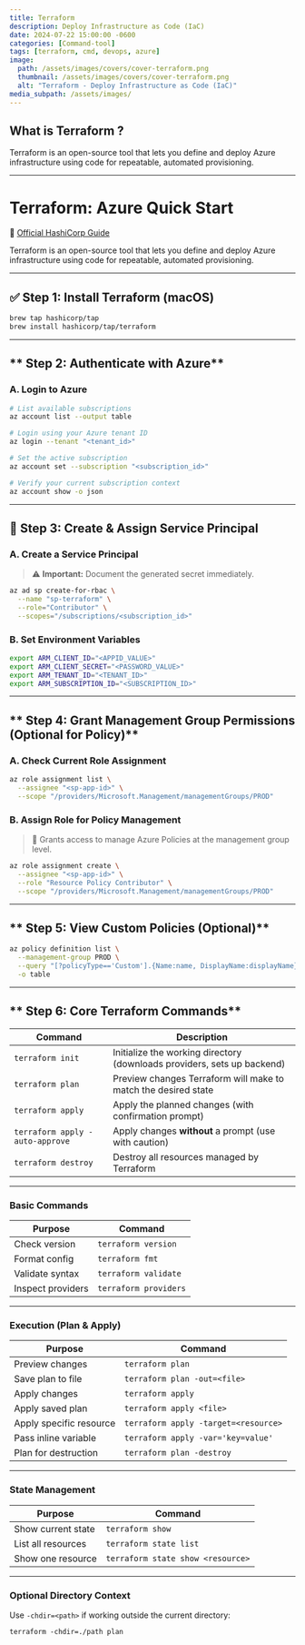 ```yaml
---
title: Terraform
description: Deploy Infrastructure as Code (IaC)
date: 2024-07-22 15:00:00 -0600
categories: [Command-tool]
tags: [terraform, cmd, devops, azure]
image:
  path: /assets/images/covers/cover-terraform.png
  thumbnail: /assets/images/covers/cover-terraform.png
  alt: "Terraform - Deploy Infrastructure as Code (IaC)"
media_subpath: /assets/images/
---
```


## **What is Terraform ?**

Terraform is an open-source tool that lets you define and deploy Azure infrastructure using code for repeatable, automated provisioning.

---

# Terraform: Azure Quick Start

📘 [Official HashiCorp Guide](https://developer.hashicorp.com/terraform/tutorials/azure-get-started/azure-build)

Terraform is an open-source tool that lets you define and deploy Azure infrastructure using code for repeatable, automated provisioning.

---

## **✅ Step 1: Install Terraform (macOS)**

```bash
brew tap hashicorp/tap
brew install hashicorp/tap/terraform
```

---

## ** Step 2: Authenticate with Azure**

### A. Login to Azure

```bash
# List available subscriptions
az account list --output table

# Login using your Azure tenant ID
az login --tenant "<tenant_id>"

# Set the active subscription
az account set --subscription "<subscription_id>"

# Verify your current subscription context
az account show -o json
```

---

## **🧾 Step 3: Create & Assign Service Principal**

### A. Create a Service Principal

> ⚠️ **Important:** Document the generated secret immediately.

```bash
az ad sp create-for-rbac \
  --name "sp-terraform" \
  --role="Contributor" \
  --scopes="/subscriptions/<subscription_id>"
```

### B. Set Environment Variables

```bash
export ARM_CLIENT_ID="<APPID_VALUE>"
export ARM_CLIENT_SECRET="<PASSWORD_VALUE>"
export ARM_TENANT_ID="<TENANT_ID>"
export ARM_SUBSCRIPTION_ID="<SUBSCRIPTION_ID>"
```

---

## ** Step 4: Grant Management Group Permissions (Optional for Policy)**

### A. Check Current Role Assignment

```bash
az role assignment list \
  --assignee "<sp-app-id>" \
  --scope "/providers/Microsoft.Management/managementGroups/PROD"
```

### B. Assign Role for Policy Management

> 🎯 Grants access to manage Azure Policies at the management group level.

```bash
az role assignment create \
  --assignee "<sp-app-id>" \
  --role "Resource Policy Contributor" \
  --scope "/providers/Microsoft.Management/managementGroups/PROD"
```

---

## ** Step 5: View Custom Policies (Optional)**

```bash
az policy definition list \
  --management-group PROD \
  --query "[?policyType=='Custom'].{Name:name, DisplayName:displayName}" \
  -o table
```

---

## ** Step 6: Core Terraform Commands**

| Command                         | Description                                                             |
| ------------------------------- | ----------------------------------------------------------------------- |
| `terraform init`                | Initialize the working directory (downloads providers, sets up backend) |
| `terraform plan`                | Preview changes Terraform will make to match the desired state          |
| `terraform apply`               | Apply the planned changes (with confirmation prompt)                    |
| `terraform apply -auto-approve` | Apply changes **without** a prompt (use with caution)                   |
| `terraform destroy`             | Destroy all resources managed by Terraform                              |

---

### **Basic Commands**

| Purpose           | Command               |
| ----------------- | --------------------- |
| Check version     | `terraform version`   |
| Format config     | `terraform fmt`       |
| Validate syntax   | `terraform validate`  |
| Inspect providers | `terraform providers` |

---

### **Execution (Plan & Apply)**

| Purpose                 | Command                              |
| ----------------------- | ------------------------------------ |
| Preview changes         | `terraform plan`                     |
| Save plan to file       | `terraform plan -out=<file>`         |
| Apply changes           | `terraform apply`                    |
| Apply saved plan        | `terraform apply <file>`             |
| Apply specific resource | `terraform apply -target=<resource>` |
| Pass inline variable    | `terraform apply -var='key=value'`   |
| Plan for destruction    | `terraform plan -destroy`            |

---

### **State Management**

| Purpose            | Command                           |
| ------------------ | --------------------------------- |
| Show current state | `terraform show`                  |
| List all resources | `terraform state list`            |
| Show one resource  | `terraform state show <resource>` |

---

### **Optional Directory Context**

Use `-chdir=<path>` if working outside the current directory:

`terraform -chdir=./path plan`
